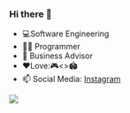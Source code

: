 ### Hi there 👋

<!--
**AhmadZare/AhmadZare** is a ✨ _special_ ✨ repository because its `README.md` (this file) appears on your GitHub profile.

Here are some ideas to get you started:

- 🔭 I’m currently working on ...
- 🌱 I’m currently learning ...
- 👯 I’m looking to collaborate on ...
- 🤔 I’m looking for help with ...
- 💬 Ask me about ...
- 📫 How to reach me: ...
- 😄 Pronouns: ...
- ⚡ Fun fact: ...
-->
- 💻Software Engineering 
- 👨‍💻 Programmer
- 🎯 Business Advisor
- ❤️Love:🎮<\>🏟
- 📫 Social Media:  [Instagram](https://instagram.com/AhmadZare75)

<!--
![Metrics](https://metrics.lecoq.io/Ahmadzare?template=classic&activity=1&languages=1&activity.limit=5&activity.days=300&activity.filter=all&activity.visibility=all&activity.timestamps=false&languages.colors=github&languages.threshold=0%25&config.timezone=Asia%2FTehran&config.twemoji=true)


<a href="https://github.com/AhmadZare">
  <img align="center" src="https://github-readme-stats.vercel.app/api?username=AhmadZare&show_icons=true&theme=cobalt&include_all_commits=true" alt="AhmadZare's github stats" />
</a>

<img align="center" src="https://gpvc.arturio.dev/AhmadZare" alt="AhmadZare's github views" />
-->
![](https://discord.c99.nl/widget/theme-1/589509658167869460.png)

